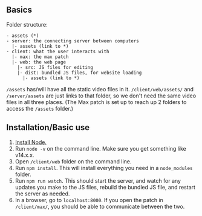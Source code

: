 ## Basics

Folder structure:

```
- assets (*)
- server: the connecting server between computers
  |- assets (link to *)
- client: what the user interacts with
  |- max: the max patch
  |- web: the web page
    |- src: JS files for editing
    |- dist: bundled JS files, for website loading
      |- assets (link to *)
```

`/assets` has/will have all the static video files in it. `/client/web/assets/` and `/server/assets` are just links to that folder, so we don't need the same video files in all three places. (The Max patch is set up to reach up 2 folders to access the `/assets` folder.)

## Installation/Basic use

1. [Install Node.](https://nodejs.org/en/download/)
2. Run `node -v` on the command line. Make sure you get something like v14.x.x.
3. Open `/client/web` folder on the command line.
4. Run `npm install`. This will install everything you need in a `node_modules` folder.
5. Run `npm run watch`. This should start the server, and watch for any updates you make to the JS files, rebuild the bundled JS file, and restart the server as needed.
6. In a browser, go to `localhost:8000`. If you open the patch in `/client/max/`, you should be able to communicate between the two.